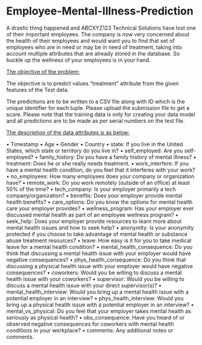 # Employee-Mental-Illness-Prediction

  A drastic thing happened and ABCXYZ123 Technical Solutions have lost one of their important employees. The company is now very concerned about the health of their employees and would want you to find that set of employees who are in need or may be in need of treatment, taking into account multiple attributes that are already stored in the database. So buckle up the wellness of your employees is in your hand.


<u>The objective of the problem:</u>

The objective is to predict values “treatment” attribute from the given features of the Test data.

The predictions are to be written to a CSV file along with ID which is the unique identifier for each tuple.
Please upload the submission file to get a score.
Please note that the training data is only for creating your data model and all predictions are to be made as per serial numbers on the test file.

<u>The description of the data attributes is as below:</u>

• Timestamp
• Age
• Gender
• Country
• state: If you live in the United States, which state or territory do you live in?
• self_employed: Are you self-employed?
• family_history: Do you have a family history of mental illness?
• treatment: Does he or she really needs treatment.
• work_interfere: If you have a mental health condition, do you feel that it interferes with your work?
• no_employees: How many employees does your company or organization have?
• remote_work: Do you work remotely (outside of an office) at least 50% of the time?
• tech_company: Is your employer primarily a tech company/organization?
• benefits: Does your employer provide mental health benefits?
• care_options: Do you know the options for mental health care your employer provides?
• wellness_program: Has your employer ever discussed mental health as part of an employee wellness program?
• seek_help: Does your employer provide resources to learn more about mental health issues and how to seek help?
• anonymity: Is your anonymity protected if you choose to take advantage of mental health or substance abuse treatment resources?
• leave: How easy is it for you to take medical leave for a mental health condition?
• mental_health_consequence: Do you think that discussing a mental health issue with your employer would have negative consequences?
• phys_health_consequence: Do you think that discussing a physical health issue with your employer would have negative consequences?
• coworkers: Would you be willing to discuss a mental health issue with your coworkers?
• supervisor: Would you be willing to discuss a mental health issue with your direct supervisor(s)?
• mental_health_interview: Would you bring up a mental health issue with a potential employer in an interview?
• phys_health_interview: Would you bring up a physical health issue with a potential employer in an interview?
• mental_vs_physical: Do you feel that your employer takes mental health as seriously as physical health?
• obs_consequence: Have you heard of or observed negative consequences for coworkers with mental health conditions in your workplace?
• comments: Any additional notes or comments.


